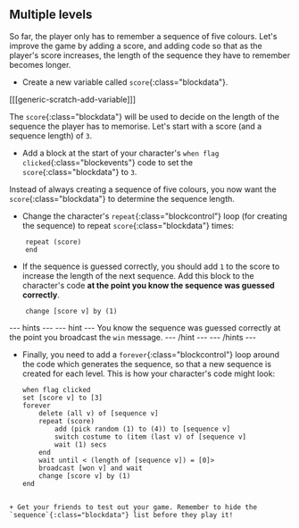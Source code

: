 ## Multiple levels

So far, the player only has to remember a sequence of five colours. Let's improve the game by adding a score, and adding code so that as the player's score increases, the length of the sequence they have to remember becomes longer.

+ Create a new variable called `score`{:class="blockdata"}.

[[[generic-scratch-add-variable]]]

The `score`{:class="blockdata"} will be used to decide on the length of the sequence the player has to memorise. Let's start with a score (and a sequence length) of `3`.

+ Add a block at the start of your character's `when flag clicked`{:class="blockevents"} code to set the `score`{:class="blockdata"} to `3`.

Instead of always creating a sequence of five colours, you now want the `score`{:class="blockdata"} to determine the sequence length.

+ Change the character's `repeat`{:class="blockcontrol"} loop (for creating the sequence) to repeat `score`{:class="blockdata"} times:

```blocks
    repeat (score)
    end
```

+ If the sequence is guessed correctly, you should add `1` to the score to increase the length of the next sequence. Add this block to the character's code **at the point you know the sequence was guessed correctly**.

```blocks
    change [score v] by (1)
```

\--- hints \--- \--- hint \--- You know the sequence was guessed correctly at the point you broadcast the `win` message. \--- /hint \--- \--- /hints \---

+ Finally, you need to add a `forever`{:class="blockcontrol"} loop around the code which generates the sequence, so that a new sequence is created for each level. This is how your character's code might look:
    
    ```blocks
    when flag clicked
    set [score v] to [3]
    forever
        delete (all v) of [sequence v]
        repeat (score)
            add (pick random (1) to (4)) to [sequence v]
            switch costume to (item (last v) of [sequence v]
            wait (1) secs
        end
        wait until < (length of [sequence v]) = [0]>
        broadcast [won v] and wait
        change [score v] by (1)
    end
```

+ Get your friends to test out your game. Remember to hide the `sequence`{:class="blockdata"} list before they play it!
